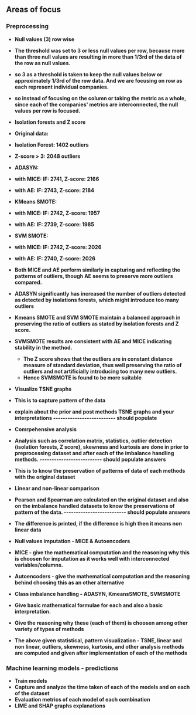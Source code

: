 ## Areas of focus

### Preprocessing

- <b>Null values (3) row wise<b> 
- The threshold was set to 3 or less null values per row, because more than three null values are resulting in more than 1/3rd of the data of the row as null values. 
- so 3 as a threshold is taken to keep the null values below or approximately 1/3rd of the row data. And we are focusing on row as each represent individual companies.
- so instead of focusing on the column or taking the metric as a whole, since each of the companies' metrics are interconnected, the null values per row is focused.


- <b>Isolation forests and Z score<b>

- Original data:
- Isolation Forest: 1402 outliers
- Z-score > 3: 2048 outliers

- ADASYN:
- with MICE: IF: 2741, Z-score: 2166
- with AE: IF: 2743, Z-score: 2184

- KMeans SMOTE:
- with MICE: IF: 2742, Z-score: 1957
- with AE: IF: 2739, Z-score: 1985

- SVM SMOTE:
- with MICE: IF: 2742, Z-score: 2026
- with AE: IF: 2740, Z-score: 2026

- Both MICE and AE perform similarly in capturing and reflecting the patterns of outliers, though AE seems to preserve more outliers compared.
- ADASYN significantly has increased the number of outliers detected as detected by isolations forests, which might introduce too many outliers
- Kmeans SMOTE and SVM SMOTE maintain a balanced approach in preserving the ratio of outliers as stated by isolation forests and Z score.
- SVMSMOTE results are consistent with AE and MICE indicating stability in the method.
  - The Z score shows that the outliers are in constant distance measure of standard deviation, thus well preserving the ratio of outliers and not artificially introducing too many new outliers.
  - Hence SVMSMOTE is found to be more suitable


- <b>Visualize TSNE graphs<b>
- This is to capture pattern of the data
- explain about the prior and post methods TSNE graphs and your interpretations
  -------------------------- should populate


- <b>Comrpehensive analysis<b>
- Analysis such as correlation matrix, statistics, outlier detection (isolation forests, Z score), skewness and kurtosis are done in prior to preprocessing dataset and after each of the imbalance handling methods.
-------------------------- should populate answers
- This is to know the preservation of patterns of data of each methods with the original dataset


- <b>Linear and non-linear comparison<b>
- Pearson and Spearman are calculated on the original dataset and also on the imbalance handled datasets to know the preservations of pattern of the data.
-------------------------- should populate answers
- The difference is printed, if the difference is high then it means non linear data


- <b>Null values imputation - MICE & Autoencoders<b>
- MICE - give the mathematical computation and the reasoning why this is choosen for imputation as it works well with interconnected variables/columns.
- Autoencoders - give the mathematical computation and the reasoning behind choosing this as an other alternative

  
- <b>Class imbalance handling - ADASYN, KmeansSMOTE, SVMSMOTE
- Give basic mathematical formulae for each and also a basic interpretation. 
- Give the reasoning why these (each of them) is choosen among other variety of types of methods
- The above given statistical, pattern visualization - TSNE, linear and non linear, outliers, skewness, kurtosis, and other analysis methods are computed and given after implementation of each of the methods


### Machine learning models - predictions

- <b>Train models<b>
- Capture and analyze the time taken of each of the models and on each of the dataset
- Evaluation metrics of each model of each combination
- LIME and SHAP graphs explanations
